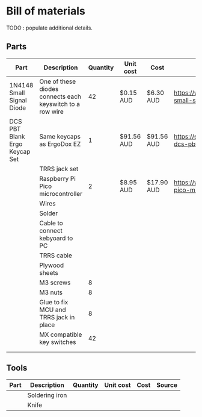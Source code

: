 # Bill of materials

TODO : populate additional details.

## Parts

| Part | Description | Quantity | Unit cost | Cost | Source |
|---|---|---|---|---|---|
| 1N4148 Small Signal Diode | One of these diodes connects each keyswitch to a row wire | 42 | $0.15 AUD | $6.30 AUD | https://www.altronics.com.au/p/z0101-1n914-1n4148-small-signal-diode/ |
| DCS PBT Blank Ergo Keycap Set | Same keycaps as ErgoDox EZ | 1 | $91.56 AUD | $91.56 AUD | https://spkeyboards.com/collections/ergodox/products/sp-dcs-pbt-blank-ergo-keycap-sets |
|  | TRRS jack set | | | | |
|  | Raspberry Pi Pico microcontroller | 2 | $8.95 AUD | $17.90 AUD | https://www.altronics.com.au/p/z6421-raspberry-pi-pico-microcontroller-board/ |
|  | Wires | | | | |
|  | Solder | | | | |
|  | Cable to connect kebyoard to PC | | | | |
|  | TRRS cable | | | | |
|  | Plywood sheets | | | | |
|  | M3 screws | 8 | | | |
|  | M3 nuts | 8 | | | |
|  | Glue to fix MCU and TRRS jack in place | 8 | | | |
|  | MX compatible key switches | 42 | | | |
|  | | | | | |
|  | | | | | |

## Tools

| Part | Description | Quantity | Unit cost | Cost | Source |
|---|---|---|---|---|---|
| | Soldering iron | | | | |
| | Knife | | | | |
